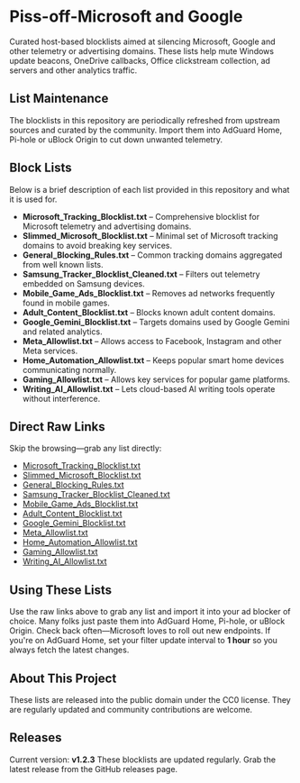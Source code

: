 # Piss-off-Microsoft and Google
Curated host-based blocklists aimed at silencing Microsoft, Google and other
telemetry or advertising domains. These lists help mute Windows update beacons,
OneDrive callbacks, Office clickstream collection, ad servers and other
analytics traffic.

## List Maintenance
The blocklists in this repository are periodically refreshed from upstream
sources and curated by the community. Import them into AdGuard Home, Pi-hole or
uBlock Origin to cut down unwanted telemetry.

## Block Lists

Below is a brief description of each list provided in this repository and what it is used for.

- **Microsoft_Tracking_Blocklist.txt** – Comprehensive blocklist for Microsoft telemetry and advertising domains.
- **Slimmed_Microsoft_Blocklist.txt** – Minimal set of Microsoft tracking domains to avoid breaking key services.
- **General_Blocking_Rules.txt** – Common tracking domains aggregated from well known lists.
- **Samsung_Tracker_Blocklist_Cleaned.txt** – Filters out telemetry embedded on Samsung devices.
- **Mobile_Game_Ads_Blocklist.txt** – Removes ad networks frequently found in mobile games.
- **Adult_Content_Blocklist.txt** – Blocks known adult content domains.
- **Google_Gemini_Blocklist.txt** – Targets domains used by Google Gemini and related analytics.
- **Meta_Allowlist.txt** – Allows access to Facebook, Instagram and other Meta services.
- **Home_Automation_Allowlist.txt** – Keeps popular smart home devices communicating normally.
- **Gaming_Allowlist.txt** – Allows key services for popular game platforms.
- **Writing_AI_Allowlist.txt** – Lets cloud-based AI writing tools operate without interference.

## Direct Raw Links
Skip the browsing—grab any list directly:

- [Microsoft_Tracking_Blocklist.txt](https://raw.githubusercontent.com/talonric332/Piss-off-Microsoft/main/Microsoft_Tracking_Blocklist.txt)
- [Slimmed_Microsoft_Blocklist.txt](https://raw.githubusercontent.com/talonric332/Piss-off-Microsoft/main/Slimmed_Microsoft_Blocklist.txt)
- [General_Blocking_Rules.txt](https://raw.githubusercontent.com/talonric332/Piss-off-Microsoft/main/General_Blocking_Rules.txt)
- [Samsung_Tracker_Blocklist_Cleaned.txt](https://raw.githubusercontent.com/talonric332/Piss-off-Microsoft/main/Samsung_Tracker_Blocklist_Cleaned.txt)
- [Mobile_Game_Ads_Blocklist.txt](https://raw.githubusercontent.com/talonric332/Piss-off-Microsoft/main/Mobile_Game_Ads_Blocklist.txt)
- [Adult_Content_Blocklist.txt](https://raw.githubusercontent.com/talonric332/Piss-off-Microsoft/main/Adult_Content_Blocklist.txt)
- [Google_Gemini_Blocklist.txt](https://raw.githubusercontent.com/talonric332/Piss-off-Microsoft/main/Google_Gemini_Blocklist.txt)
- [Meta_Allowlist.txt](https://raw.githubusercontent.com/talonric332/Piss-off-Microsoft/main/Meta_Allowlist.txt)
- [Home_Automation_Allowlist.txt](https://raw.githubusercontent.com/talonric332/Piss-off-Microsoft/main/Home_Automation_Allowlist.txt)
- [Gaming_Allowlist.txt](https://raw.githubusercontent.com/talonric332/Piss-off-Microsoft/main/Gaming_Allowlist.txt)
- [Writing_AI_Allowlist.txt](https://raw.githubusercontent.com/talonric332/Piss-off-Microsoft/main/Writing_AI_Allowlist.txt)

## Using These Lists
Use the raw links above to grab any list and import it into your ad blocker of choice. Many folks just paste them into AdGuard Home, Pi-hole, or uBlock Origin. Check back often—Microsoft loves to roll out new endpoints. If you're on AdGuard Home, set your filter update interval to **1 hour** so you always fetch the latest changes.

## About This Project
These lists are released into the public domain under the CC0 license. They are
regularly updated and community contributions are welcome.

## Releases
Current version: **v1.2.3**
These blocklists are updated regularly. Grab the latest release from the GitHub releases page.

